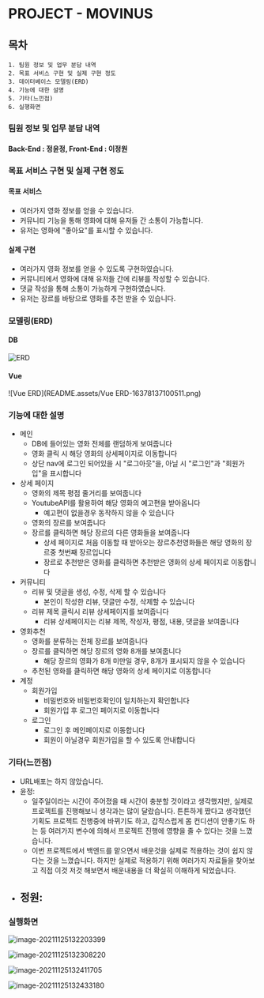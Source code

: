# PROJECT - MOVINUS

## 목차

	1. 팀원 정보 및 업무 분담 내역
	2. 목표 서비스 구현 및 실제 구현 정도
	3. 데이터베이스 모델링(ERD)
	4. 기능에 대한 설명
	5. 기타(느낀점)
	6. 실행화면



### 팀원 정보 및 업무 분담 내역

#### 	Back-End : 정윤정, Front-End : 이정원

#### 	

### 목표 서비스 구현 및 실제 구현 정도

#### 	목표 서비스

- 여러가지 영화 정보를 얻을 수 있습니다.
- 커뮤니티 기능을 통해 영화에 대해 유저들 간 소통이 가능합니다.
- 유저는 영화에 "좋아요"를 표시할 수 있습니다. 

#### 	실제 구현

- 여러가지 영화 정보를 얻을 수 있도록 구현하였습니다.
- 커뮤니티에서 영화에 대해 유저들 간에 리뷰를 작성할 수 있습니다.
- 댓글 작성을 통해 소통이 가능하게 구현하였습니다.
- 유저는 장르를 바탕으로 영화를 추천 받을 수 있습니다.



### 모델링(ERD)

#### 	DB

![ERD](README.assets/ERD-16378092502111.png)

#### 	Vue

![Vue ERD](README.assets/Vue ERD-16378137100511.png)



### 기능에 대한 설명

- 메인
  - DB에 들어있는 영화 전체를 랜덤하게 보여줍니다
  - 영화 클릭 시 해당 영화의 상세페이지로 이동합니다
  - 상단 nav에 로그인 되어있을 시 "로그아웃"을, 아닐 시 "로그인"과 "회원가입"을 표시합니다
- 상세 페이지
  - 영화의 제목 평점 줄거리를 보여줍니다
  - YoutubeAPI를 활용하여 해당 영화의 예고편을 받아옵니다
    - 예고편이 없을경우 동작하지 않을 수 있습니다
  - 영화의 장르를 보여줍니다
  - 장르를 클릭하면 해당 장르의 다른 영화들을 보여줍니다
    - 상세 페이지로 처음 이동할 때 받아오는 장르추천영화들은 해당 영화의 장르중 첫번째 장르입니다
    - 장르로 추천받은 영화를 클릭하면 추천받은 영화의 상세 페이지로 이동합니다
- 커뮤니티
  - 리뷰 및 댓글을 생성, 수정, 삭제 할 수 있습니다
    - 본인이 작성한 리뷰, 댓글만 수정, 삭제할 수 있습니다
  - 리뷰 제목 클릭시 리뷰 상세페이지를 보여줍니다
    - 리뷰 상세페이지는 리뷰 제목, 작성자, 평점, 내용, 댓글을 보여줍니다
- 영화추천
  - 영화를 분류하는 전체 장르를 보여줍니다
  - 장르를 클릭하면 해당 장르의 영화 8개를 보여줍니다
    - 해당 장르의 영화가 8개 미만일 경우, 8개가 표시되지 않을 수 있습니다
  - 추천된 영화를 클릭하면 해당 영화의 상세 페이지로 이동합니다
- 계정
  - 회원가입
    - 비밀번호와 비밀번호확인이 일치하는지 확인합니다
    - 회원가입 후 로그인 페이지로 이동합니다
  - 로그인
    - 로그인 후 메인페이지로 이동합니다
    - 회원이 아닐경우 회원가입을 할 수 있도록 안내합니다



### 기타(느낀점)

- URL배포는 하지 않았습니다.
- 윤정:
  - 일주일이라는 시간이 주어졌을 때 시간이 충분할 것이라고 생각했지만, 실제로 프로젝트를 진행해보니 생각과는 많이 달랐습니다. 튼튼하게 짰다고 생각했던 기획도 프로젝트 진행중에 바뀌기도 하고, 갑작스럽게 몸 컨디션이 안좋기도 하는 등 여러가지 변수에 의해서 프로젝트 진행에 영향을 줄 수 있다는 것을 느꼈습니다. 
  - 이번 프로젝트에서 백엔드를 맡으면서 배운것을 실제로 적용하는 것이 쉽지 않다는 것을 느꼈습니다. 하지만 실제로 적용하기 위해 여러가지 자료들을 찾아보고 직접 이것 저것 해보면서 배운내용을 더 확실히 이해하게 되었습니다.
- 정원:
  - 



### 실행화면

![image-20211125132203399](README.assets/image-20211125132203399-16378141659512.png)

![image-20211125132308220](README.assets/image-20211125132308220-16378141918643.png)

![image-20211125132411705](README.assets/image-20211125132411705-16378142528314.png)

![image-20211125132433180](README.assets/image-20211125132433180-16378142742905.png)